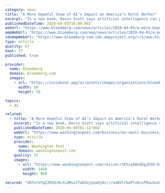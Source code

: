 ```yaml
---
category: news
title: "A More Hopeful View of AI’s Impact on America’s Rural Worker"
excerpt: "In a new book, Kevin Scott says artificial intelligence can promote opportunity in the U.S. heartland if it comes with a national investment in education, broadband and businesses."
publishedDateTime: 2020-04-03T18:00:00Z
webUrl: "https://www.bloomberg.com/news/articles/2020-04-03/a-more-hopeful-view-of-ai-s-impact-on-america-s-rural-worker"
ampWebUrl: "https://www.bloomberg.com/amp/news/articles/2020-04-03/a-more-hopeful-view-of-ai-s-impact-on-america-s-rural-worker"
cdnAmpWebUrl: "https://www-bloomberg-com.cdn.ampproject.org/c/s/www.bloomberg.com/amp/news/articles/2020-04-03/a-more-hopeful-view-of-ai-s-impact-on-america-s-rural-worker"
type: article
quality: 67
heat: 77
published: true

provider:
  name: Bloomberg
  domain: bloomberg.com
  images:
    - url: "https://insideout.app/ai/assets/images/organizations/bloomberg.com-50x50.jpg"
      width: 50
      height: 50

topics:
  - AI

related:
  - title: "A More Hopeful View of AI’s Impact on America’s Rural Worker"
    excerpt: "In a new book, Kevin Scott says artificial intelligence can promote opportunity in the U.S. heartland if it comes with a national investment in education, broadband and businesses."
    publishedDateTime: 2020-04-04T01:12:00Z
    webUrl: "https://www.washingtonpost.com/business/on-small-business/a-more-hopeful-view-of-ais-impact-on-americas-rural-worker/2020/04/03/e428f424-75d7-11ea-ad9b-254ec99993bc_story.html"
    type: article
    provider:
      name: Washington Post
      domain: washingtonpost.com
    quality: 37
    images:
      - url: "https://www.washingtonpost.com/resizer/3E5iq5WxGEgjD3O-Ecm2bVGndiI=/1440x0/smart/arc-anglerfish-washpost-prod-washpost.s3.amazonaws.com/public/2MF7MCTV24I6VLM3EVHMTGMTXQ.jpg"
        width: 1440
        height: 960

secured: "SR7nrU7qZJMJQ/HctLOMiutTwbSnjqxwHjDcr//u4AVl+keP7x6cxFMoLGvo9XEhLgxitW2BsxJ4TeBKmBdpOTl621WyOyh6de4NctnYFR5rKNbZU97l/CzhN9smbFei8HigPJY86zQj7h6FwAHQfXIlc/3JsftkSlPST/TIFeLiIwPSs+1nznONv75WRK7ZszH9AeDxEgszgCGXZvscKc20OBKKfbLmE14grqzz97gashRkET9gxjFs8RP7StbjBcFNr1G/BYvgxFcSLUIMUFQwAt4r4GkWIBwOULCQDyTNkqFJMBvYQjfeSpAkhp0Ch2590su+rqLI7h69+Ru2zmCCol0OGxWcUaf0DacO2X6FUxyEGoOr4xuaBdrufOWVFhkJ8U7U/KS1vpizsTTls7aAjEoTsrRhHuUthlL067ClUmU51qxC0BRgaC47cHzbqKxZa+4lyrWyqeHL2cgGG94aTliHub68E2ibTiT9/8I=;dzBHyC98gyvN/1ToeAwf7w=="
---
```


